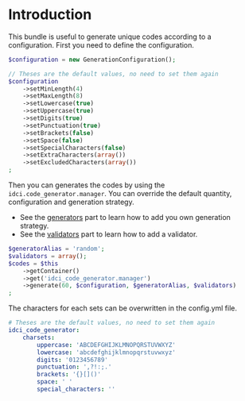 Introduction
============

This bundle is useful to generate unique codes according to a configuration.
First you need to define the configuration.

```php
$configuration = new GenerationConfiguration();

// Theses are the default values, no need to set them again
$configuration
    ->setMinLength(4)
    ->setMaxLength(8)
    ->setLowercase(true)
    ->setUppercase(true)
    ->setDigits(true)
    ->setPunctuation(true)
    ->setBrackets(false)
    ->setSpace(false)
    ->setSpecialCharacters(false)
    ->setExtraCharacters(array())
    ->setExcludedCharacters(array())
;
```

Then you can generates the codes by using the `idci.code_generator.manager`.
You can override the default quantity, configuration and generation strategy.
 * See the [generators](Resources/doc/generators.md)
part to learn how to add you own generation strategy.
 * See the [validators](Resources/doc/validators.md)
part to learn how to add a validator.

```php
$generatorAlias = 'random';
$validators = array();
$codes = $this
    ->getContainer()
    ->get('idci_code_generator.manager')
    ->generate(60, $configuration, $generatorAlias, $validators)
;
```

The characters for each sets can be overwritten in the config.yml file.

```yml
# Theses are the default values, no need to set them again
idci_code_generator:
    charsets:
        uppercase: 'ABCDEFGHIJKLMNOPQRSTUVWXYZ'
        lowercase: 'abcdefghijklmnopqrstuvwxyz'
        digits: '0123456789'
        punctuation: ',?!:;.'
        brackets: '{}[]()'
        space: ' '
        special_characters: ''
```